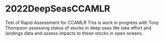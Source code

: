 # 2022DeepSeasCCAMLR
Test of Rapid Assessment for CCAMLR
This is work in progress with Tony Thompson assessing status of stocks in deep seas
We take effort and landings data and assess impacts to these stocks in open oceans.
